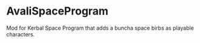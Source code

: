 # AvaliSpaceProgram
Mod for Kerbal Space Program that adds a buncha space birbs as playable characters.
